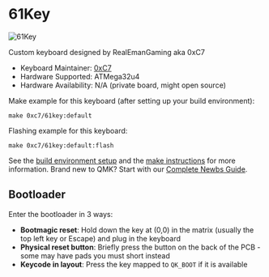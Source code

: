 # 61Key

![61Key](https://i.imgur.com/HdE6c6zh.jpeg)

Custom keyboard designed by RealEmanGaming aka 0xC7

* Keyboard Maintainer: [0xC7](https://github.com/RealEmanGaming)
* Hardware Supported: ATMega32u4
* Hardware Availability: N/A (private board, might open source)

Make example for this keyboard (after setting up your build environment):

    make 0xc7/61key:default

Flashing example for this keyboard:

    make 0xc7/61key:default:flash

See the [build environment setup](https://docs.qmk.fm/#/getting_started_build_tools) and the [make instructions](https://docs.qmk.fm/#/getting_started_make_guide) for more information. Brand new to QMK? Start with our [Complete Newbs Guide](https://docs.qmk.fm/#/newbs).

## Bootloader

Enter the bootloader in 3 ways:

* **Bootmagic reset**: Hold down the key at (0,0) in the matrix (usually the top left key or Escape) and plug in the keyboard
* **Physical reset button**: Briefly press the button on the back of the PCB - some may have pads you must short instead
* **Keycode in layout**: Press the key mapped to `QK_BOOT` if it is available
